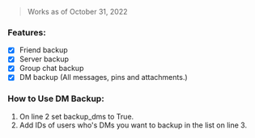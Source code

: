 > Works as of October 31, 2022

### Features:
- [x] Friend backup
- [x] Server backup
- [x] Group chat backup
- [x] DM backup (All messages, pins and attachments.)

### How to Use DM Backup:
1. On line 2 set backup_dms to True.
2. Add IDs of users who's DMs you want to backup in the list on line 3.

